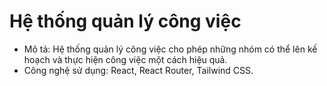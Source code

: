 # Hệ thống quản lý công việc
- Mô tả: Hệ thống quản lý công việc cho phép những nhóm có thể lên kế hoạch và thực hiện công việc một cách hiệu quả.
- Công nghệ sử dụng: React, React Router, Tailwind CSS.